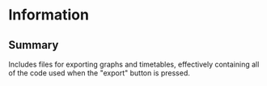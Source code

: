 Information
===========

Summary
-------
Includes files for exporting graphs and timetables, effectively containing
all of the code used when the "export" button is pressed.